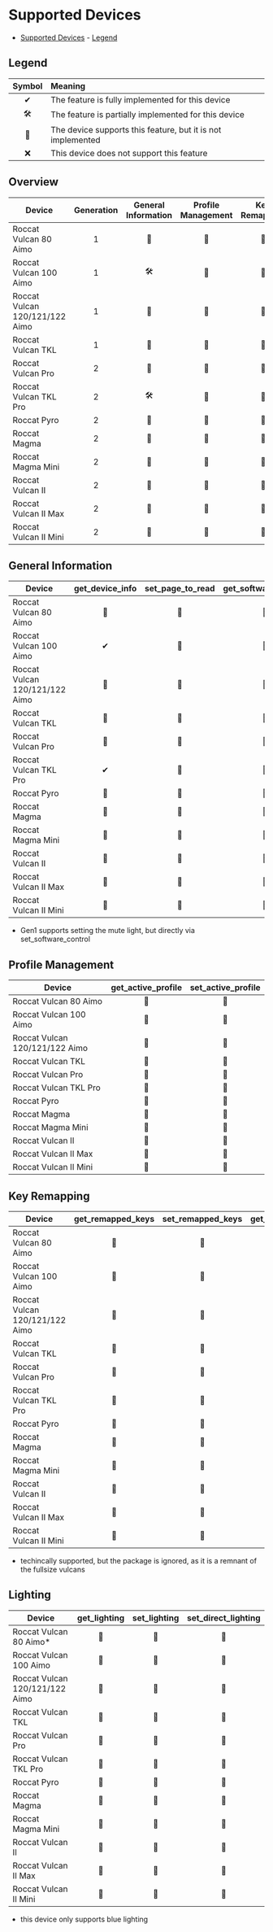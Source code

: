 # Supported Devices

- [Supported Devices](#supported-devices)
		- [Legend](#legend)

## Legend

| Symbol | Meaning                                                     |
| :----: | :---------------------------------------------------------- |
|   ✔    | The feature is fully implemented for this device            |
|   🛠    | The feature is partially implemented for this device        |
|   🚧    | The device supports this feature, but it is not implemented |
|   ❌    | This device does not support this feature                   |

## Overview

| Device                         | Generation | General Information | Profile Management | Key Remapping | Lighting |
| ------------------------------ | :--------: | :-----------------: | :----------------: | :-----------: | :------: |
| Roccat Vulcan 80 Aimo          |     1      |          🚧          |         🚧          |       🚧       |    🚧     |
| Roccat Vulcan 100 Aimo         |     1      |          🛠          |         🚧          |       🚧       |    🚧     |
| Roccat Vulcan 120/121/122 Aimo |     1      |          🚧          |         🚧          |       🚧       |    🚧     |
| Roccat Vulcan TKL              |     1      |          🚧          |         🚧          |       🚧       |    🚧     |
| Roccat Vulcan Pro              |     2      |          🚧          |         🚧          |       🚧       |    🚧     |
| Roccat Vulcan TKL Pro          |     2      |          🛠          |         🚧          |       🚧       |    🚧     |
| Roccat Pyro                    |     2      |          🚧          |         🚧          |       🚧       |    🚧     |
| Roccat Magma                   |     2      |          🚧          |         🚧          |       🚧       |    🚧     |
| Roccat Magma Mini              |     2      |          🚧          |         🚧          |       🚧       |    🚧     |
| Roccat Vulcan II               |     2      |          🚧          |         🚧          |       🚧       |    🚧     |
| Roccat Vulcan II Max           |     2      |          🚧          |         🚧          |       🚧       |    🚧     |
| Roccat Vulcan II Mini          |     2      |          🚧          |         🚧          |       🚧       |    🚧     |

## General Information

| Device                         | get_device_info | set_page_to_read | get_software_control | set_software_control | get_mute_light* | set_mute_light* | get_busy_state | get_sleep | set_sleep |
| ------------------------------ | :-------------: | :--------------: | :------------------: | :------------------: | :-------------: | :-------------: | :------------: | :-------: | :-------: |
| Roccat Vulcan 80 Aimo          |        🚧        |        🚧         |          🚧           |          🚧           |        🚧        |        🚧        |       🚧        |     🚧     |     🚧     |
| Roccat Vulcan 100 Aimo         |        ✔        |        🚧         |          🚧           |          🚧           |        🚧        |        🚧        |       ✔        |     🚧     |     🚧     |
| Roccat Vulcan 120/121/122 Aimo |        🚧        |        🚧         |          🚧           |          🚧           |        🚧        |        🚧        |       🚧        |     🚧     |     🚧     |
| Roccat Vulcan TKL              |        🚧        |        🚧         |          🚧           |          🚧           |        🚧        |        🚧        |       🚧        |     🚧     |     🚧     |
| Roccat Vulcan Pro              |        🚧        |        🚧         |          🚧           |          🚧           |        🚧        |        🚧        |       🚧        |     ❌     |     ❌     |
| Roccat Vulcan TKL Pro          |        ✔        |        🚧         |          🚧           |          🚧           |        🚧        |        🚧        |       ✔        |     ❌     |     ❌     |
| Roccat Pyro                    |        🚧        |        🚧         |          🚧           |          🚧           |        🚧        |        🚧        |       🚧        |     ❌     |     ❌     |
| Roccat Magma                   |        🚧        |        🚧         |          🚧           |          🚧           |        🚧        |        🚧        |       🚧        |     ❌     |     ❌     |
| Roccat Magma Mini              |        🚧        |        🚧         |          🚧           |          🚧           |        🚧        |        🚧        |       🚧        |     ❌     |     ❌     |
| Roccat Vulcan II               |        🚧        |        🚧         |          🚧           |          🚧           |        🚧        |        🚧        |       🚧        |     ❌     |     ❌     |
| Roccat Vulcan II Max           |        🚧        |        🚧         |          🚧           |          🚧           |        🚧        |        🚧        |       🚧        |     ❌     |     ❌     |
| Roccat Vulcan II Mini          |        🚧        |        🚧         |          🚧           |          🚧           |        🚧        |        🚧        |       🚧        |     ❌     |     ❌     |

* Gen1 supports setting the mute light, but directly via set_software_control

## Profile Management

| Device                         | get_active_profile | set_active_profile |
| ------------------------------ | :----------------: | :----------------: |
| Roccat Vulcan 80 Aimo          |         🚧          |         🚧          |
| Roccat Vulcan 100 Aimo         |         🚧          |         🚧          |
| Roccat Vulcan 120/121/122 Aimo |         🚧          |         🚧          |
| Roccat Vulcan TKL              |         🚧          |         🚧          |
| Roccat Vulcan Pro              |         🚧          |         🚧          |
| Roccat Vulcan TKL Pro          |         🚧          |         🚧          |
| Roccat Pyro                    |         🚧          |         🚧          |
| Roccat Magma                   |         🚧          |         🚧          |
| Roccat Magma Mini              |         🚧          |         🚧          |
| Roccat Vulcan II               |         🚧          |         🚧          |
| Roccat Vulcan II Max           |         🚧          |         🚧          |
| Roccat Vulcan II Mini          |         🚧          |         🚧          |

## Key Remapping

| Device                         | get_remapped_keys | set_remapped_keys | get_easy_shift | set_easy_shift | get_fn_remap | set_fn_remap | get_fn_extra | set_fn_extra | get_easy_shift_remap | set_easy_shift_remap | get_capslock_remap | set_capslock_remap | get_macro | set_macro |
| ------------------------------ | :---------------: | :---------------: | :------------: | :------------: | :----------: | :----------: | :----------: | :----------: | :------------------: | :------------------: | :----------------: | :----------------: | :-------: | :-------: |
| Roccat Vulcan 80 Aimo          |         🚧         |         🚧         |       🚧        |       🚧        |      🚧       |      🚧       |      🚧       |      🚧       |          🚧           |          🚧           |         🚧          |         🚧          |     ❌     |     ❌     |
| Roccat Vulcan 100 Aimo         |         🚧         |         🚧         |       🚧        |       🚧        |      🚧       |      🚧       |      🚧       |      🚧       |          🚧           |          🚧           |         🚧          |         🚧          |     ❌     |     ❌     |
| Roccat Vulcan 120/121/122 Aimo |         🚧         |         🚧         |       🚧        |       🚧        |      🚧       |      🚧       |      🚧       |      🚧       |          🚧           |          🚧           |         🚧          |         🚧          |     ❌     |     ❌     |
| Roccat Vulcan TKL              |         🚧         |         🚧         |       🚧        |       🚧        |      🚧       |      🚧       |      ❌*      |      ❌*      |          🚧           |          🚧           |         🚧          |         🚧          |     ❌     |     ❌     |
| Roccat Vulcan Pro              |         🚧         |         🚧         |       🚧        |       🚧        |      🚧       |      🚧       |      ❌       |      ❌       |          🚧           |          🚧           |         🚧          |         🚧          |     🚧     |     🚧     |
| Roccat Vulcan TKL Pro          |         🚧         |         🚧         |       🚧        |       🚧        |      🚧       |      🚧       |      ❌       |      ❌       |          🚧           |          🚧           |         🚧          |         🚧          |     🚧     |     🚧     |
| Roccat Pyro                    |         🚧         |         🚧         |       🚧        |       🚧        |      🚧       |      🚧       |      ❌       |      ❌       |          🚧           |          🚧           |         🚧          |         🚧          |     🚧     |     🚧     |
| Roccat Magma                   |         🚧         |         🚧         |       🚧        |       🚧        |      🚧       |      🚧       |      ❌       |      ❌       |          🚧           |          🚧           |         🚧          |         🚧          |     🚧     |     🚧     |
| Roccat Magma Mini              |         🚧         |         🚧         |       🚧        |       🚧        |      🚧       |      🚧       |      ❌       |      ❌       |          🚧           |          🚧           |         🚧          |         🚧          |     🚧     |     🚧     |
| Roccat Vulcan II               |         🚧         |         🚧         |       🚧        |       🚧        |      🚧       |      🚧       |      ❌       |      ❌       |          🚧           |          🚧           |         🚧          |         🚧          |     🚧     |     🚧     |
| Roccat Vulcan II Max           |         🚧         |         🚧         |       🚧        |       🚧        |      🚧       |      🚧       |      ❌       |      ❌       |          🚧           |          🚧           |         🚧          |         🚧          |     🚧     |     🚧     |
| Roccat Vulcan II Mini          |         🚧         |         🚧         |       🚧        |       🚧        |      🚧       |      🚧       |      ❌       |      ❌       |          🚧           |          🚧           |         🚧          |         🚧          |     🚧     |     🚧     |

* techincally supported, but the package is ignored, as it is a remnant of the fullsize vulcans

## Lighting

| Device                         | get_lighting | set_lighting | set_direct_lighting |
| ------------------------------ | :----------: | :----------: | :-----------------: |
| Roccat Vulcan 80 Aimo*         |      🚧       |      🚧       |          🚧          |
| Roccat Vulcan 100 Aimo         |      🚧       |      🚧       |          🚧          |
| Roccat Vulcan 120/121/122 Aimo |      🚧       |      🚧       |          🚧          |
| Roccat Vulcan TKL              |      🚧       |      🚧       |          🚧          |
| Roccat Vulcan Pro              |      🚧       |      🚧       |          🚧          |
| Roccat Vulcan TKL Pro          |      🚧       |      🚧       |          🚧          |
| Roccat Pyro                    |      🚧       |      🚧       |          🚧          |
| Roccat Magma                   |      🚧       |      🚧       |          🚧          |
| Roccat Magma Mini              |      🚧       |      🚧       |          🚧          |
| Roccat Vulcan II               |      🚧       |      🚧       |          🚧          |
| Roccat Vulcan II Max           |      🚧       |      🚧       |          🚧          |
| Roccat Vulcan II Mini          |      🚧       |      🚧       |          🚧          |

* this device only supports blue lighting
